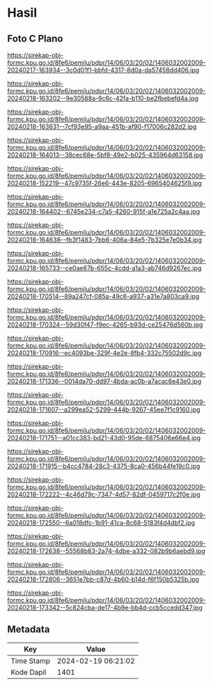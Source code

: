 # Hasil

## Foto C Plano

https://sirekap-obj-formc.kpu.go.id/8fe6/pemilu/pdpr/14/06/03/20/02/1406032002009-20240217-163934--3c0d01f1-bbfd-4317-8d0a-da57458dd406.jpg

https://sirekap-obj-formc.kpu.go.id/8fe6/pemilu/pdpr/14/06/03/20/02/1406032002009-20240218-163202--9e30588a-9c6c-42fa-b110-be2fbebefd4a.jpg

https://sirekap-obj-formc.kpu.go.id/8fe6/pemilu/pdpr/14/06/03/20/02/1406032002009-20240218-163631--7cf93e95-a9aa-451b-af90-f17006c282d2.jpg

https://sirekap-obj-formc.kpu.go.id/8fe6/pemilu/pdpr/14/06/03/20/02/1406032002009-20240218-164013--38cec68e-5bf8-49e2-b025-435964d63158.jpg

https://sirekap-obj-formc.kpu.go.id/8fe6/pemilu/pdpr/14/06/03/20/02/1406032002009-20240218-152219--47c9735f-26e6-443e-8205-6965404625f9.jpg

https://sirekap-obj-formc.kpu.go.id/8fe6/pemilu/pdpr/14/06/03/20/02/1406032002009-20240218-164402--6745e234-c7a5-4260-915f-a1e725a2c4aa.jpg

https://sirekap-obj-formc.kpu.go.id/8fe6/pemilu/pdpr/14/06/03/20/02/1406032002009-20240218-164638--fb3f1483-7bb6-406a-84e5-7b325e7e0b34.jpg

https://sirekap-obj-formc.kpu.go.id/8fe6/pemilu/pdpr/14/06/03/20/02/1406032002009-20240218-165733--ce0ae67b-655c-4cdd-a1a3-ab746d9267ec.jpg

https://sirekap-obj-formc.kpu.go.id/8fe6/pemilu/pdpr/14/06/03/20/02/1406032002009-20240218-170514--89a247cf-085a-49c6-a937-a31e7a803ca9.jpg

https://sirekap-obj-formc.kpu.go.id/8fe6/pemilu/pdpr/14/06/03/20/02/1406032002009-20240218-170324--59d30f47-f9ec-4265-b93d-ce25476d560b.jpg

https://sirekap-obj-formc.kpu.go.id/8fe6/pemilu/pdpr/14/06/03/20/02/1406032002009-20240218-170916--ec4093be-329f-4e2e-8fb4-332c75502d9c.jpg

https://sirekap-obj-formc.kpu.go.id/8fe6/pemilu/pdpr/14/06/03/20/02/1406032002009-20240218-171336--0014da70-dd97-4bda-ac0b-a7acac6e43e0.jpg

https://sirekap-obj-formc.kpu.go.id/8fe6/pemilu/pdpr/14/06/03/20/02/1406032002009-20240218-171607--a299ea52-5299-444b-9267-45ee7f1c9160.jpg

https://sirekap-obj-formc.kpu.go.id/8fe6/pemilu/pdpr/14/06/03/20/02/1406032002009-20240218-171751--a01cc383-bd21-43d0-95de-6875406e66e4.jpg

https://sirekap-obj-formc.kpu.go.id/8fe6/pemilu/pdpr/14/06/03/20/02/1406032002009-20240218-171915--b4cc4784-28c3-4375-8ca0-456b44fe19c0.jpg

https://sirekap-obj-formc.kpu.go.id/8fe6/pemilu/pdpr/14/06/03/20/02/1406032002009-20240218-172222--4c46d79c-7347-4d57-82df-0459717c2f0e.jpg

https://sirekap-obj-formc.kpu.go.id/8fe6/pemilu/pdpr/14/06/03/20/02/1406032002009-20240218-172550--6a018dfc-1b91-41ca-8c68-5183f4d4dbf2.jpg

https://sirekap-obj-formc.kpu.go.id/8fe6/pemilu/pdpr/14/06/03/20/02/1406032002009-20240218-172638--55568b83-2a74-4dbe-a332-082b9b6aebd9.jpg

https://sirekap-obj-formc.kpu.go.id/8fe6/pemilu/pdpr/14/06/03/20/02/1406032002009-20240218-172806--3651e7bb-c87d-4b60-b14d-f6f150b5325b.jpg

https://sirekap-obj-formc.kpu.go.id/8fe6/pemilu/pdpr/14/06/03/20/02/1406032002009-20240218-173342--5c824cba-de17-4b9e-bb4d-ccb5ccedd347.jpg


## Metadata

| Key        | Value               |
| ---------- | ------------------- |
| Time Stamp | 2024-02-19 06:21:02 |
| Kode Dapil | 1401                |



